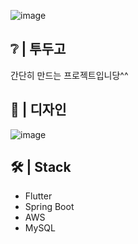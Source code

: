 ![image](https://github.com/user-attachments/assets/2cb18682-a352-415e-b859-fd422b89afa3)

❔ | 투두고
---
간단히 만드는 프로젝트입니당^^

🤩 | 디자인
---
![image](https://github.com/user-attachments/assets/394c55a1-b254-4e8f-bb41-cc9d7f86fe76)


🛠️ | Stack
---
- Flutter
- Spring Boot
- AWS
- MySQL
